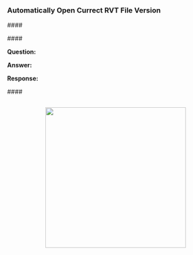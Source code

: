 <head>
<meta http-equiv="Content-Type" content="text/html; charset=utf-8">
<link rel="stylesheet" type="text/css" href="bc.css">
<script src="https://cdn.rawgit.com/google/code-prettify/master/loader/run_prettify.js" type="text/javascript"></script>
</head>

<!---

- William Felipe
Q: I'm trying to compile the SDK Revit 2019.2 Samples, but the buttons are disabled. Do you have any suspicion of what may be happening?
A: yes: https://thebuildingcoder.typepad.com/blog/2020/05/compiling-the-revit-2021-sdk-samples.html
You should also read The numerous Building Coder descriptions of all the various problems encountered installing them for previous versions. Please refer to the blog!

- RvtVerFileOpen
From a running Revit session, you can easily determine its version number via the [application `VersionNumber` property](https://www.revitapidocs.com/2020/35b18b73-4c47-fee3-d2f9-21298f029f7f.htm), cf., e.g., 
[How to get the current build of an open project file?](https://stackoverflow.com/questions/61936125/revit-python-how-to-get-the-current-build-of-an-open-project-file)
Determining the Revit version that saved a non-open RVT file stored ino the OS file system and not currently opened in Revit, however, is a different matter, e.g., making use of the basic file info, as explained in several places, e.g.,
the discussion on [Basic File Info and RVT File Version](https://thebuildingcoder.typepad.com/blog/2013/01/basic-file-info-and-rvt-file-version.html).
Vin Gallo now shared a new utility making use of that finctionality in his [recent comment](https://thebuildingcoder.typepad.com/blog/2013/01/basic-file-info-and-rvt-file-version.html#comment-4927991760) on that article:
https://thebuildingcoder.typepad.com/blog/2013/01/basic-file-info-and-rvt-file-version.html#comment-4927991760
I've written a small app that opens any RVT file in the correct Revit version, simply by double-clicking the file in Windows Explorer.
I have used some of the logic in this thread, which works for all versions of Revit up to 2021.
I can share the source code here, but it's probably better to just share the Visual Studio Source, if anybody is interested.
Here's a short video:
https://www.dropbox.com/s/eqwwk0zb4s9hee1/RvtFileOpen.mp4?dl=0
Source Code:
https://www.dropbox.com/s/1zvfnwxmju8z1z1/RvtVer.zip?dl=0
To make it work, you'll have to associate RVT files with this app.
Local copies:
vg_RvtVerFileOpen.mp4
vg_RvtVerFileOpen.zip
Many thanks to Vin for implementing and sharing this!

- How to get Revit export image coordinates or reference point?
  https://stackoverflow.com/questions/62004785/how-to-get-revit-export-image-coordinates-or-reference-point
  Q: I want to have a reference point or to know the coordinates of any point on an exported Image (from any view) from Revit.
For example in the attached image exported from Revit, I'd like to know the bounding box of the picture or the middle point of the picture (in X,Y coordinates) or any other reference point.
  img/floor_plan.jpg
Is there a way to extract the bounding box coordinates of the picture?
A: I would suggest defining two diagonally opposite points in your image file that you can identify precisely in your Revit model. Determine their image pixel coordinates, export their Revit model coordinates, and use this information to determine the appropriate scaling and translation.
The [RoomEditorApp Revit add-in](https://github.com/jeremytammik/RoomEditorApp) and its corresponding [roomedit CouchDb](https://github.com/jeremytammik/roomedit) web interface demonstrate exporting an SVG image from Revit, scaling it for display in a web browser, and transformation and calculation of exact coordinates back and forth between two environments.
R: Thank you for your reply Jeremy, I'm looking into that. I've notice the BoundingBoxUV in the view Im exporting changing based on the elements on the edges of the view, is this boundingbox can help me determine the exported image bounding box? The units are different than the "specify coordinates at point" so Im not sure. – Razyo 23 hours ago
A: They might certainly be useful, and almost equally certainly they will not enable any precise transformation. Therefore I would still stick with my suggestion. – Jeremy Tammik just now   Edit

- a pretty impressive little app tutorial
How To Create An Optical Character Reader Using Angular And Azure Computer Vision
https://www.freecodecamp.org/news/how-to-create-an-optical-character-reader-using-angular-and-azure-computer-vision/

How to Get Started with React — A Modern Project-based Guide for Beginners (Including Hooks)
https://www.freecodecamp.org/news/getting-started-with-react-a-modern-project-based-guide-for-beginners-including-hooks-2/

- The most successful developers share more than they take
  https://stackoverflow.blog/2020/05/14/the-most-successful-developers-share-more-than-they-take
  It doesn't just apply to developers, but to BIM experts as well, e.g., [Vasshaug]()
  <li><a href="http://thebuildingcoder.typepad.com/blog/2015/09/sharing-dynamo-and-a-chinese-book.html">Sharing, Dynamo and a Chinese Book</a></li>



twitter:

 in the #RevitAPI @AutodeskForge @AutodeskRevit #bim #DynamoBim #ForgeDevCon 

&ndash; 
...

linkedin:


#bim #DynamoBim #ForgeDevCon #Revit #API #IFC #SDK #AI #VisualStudio #Autodesk #AEC #adsk

the [Revit API discussion forum](http://forums.autodesk.com/t5/revit-api-forum/bd-p/160) thread

<center>
<img src="img/" alt="" title="" width="600"/>
<p style="font-size: 80%; font-style:italic"></p>
</center>

-->

### Automatically Open Currect RVT File Version


####<a name="2"></a> 


####<a name="3"></a> 


**Question:** 

**Answer:** 



**Response:** 


####<a name="5"></a> 

<pre class="code">
</pre>


<center>
<img src="img/" alt="" title="" width="327"/>
</center>


